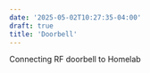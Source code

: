 ```yaml
---
date: '2025-05-02T10:27:35-04:00'
draft: true
title: 'Doorbell'
---
```


Connecting RF doorbell to Homelab